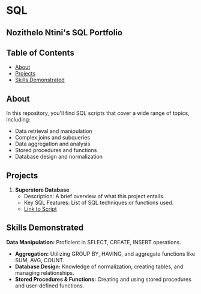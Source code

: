 # SQL
## Nozithelo Ntini's SQL Portfolio 

## Table of Contents

- [About](#about)
- [Projects](#projects)
- [Skills Demonstrated](#skills-demonstrated)

## About

In this repository, you'll find SQL scripts that cover a wide range of topics, including:
- Data retrieval and manipulation
- Complex joins and subqueries
- Data aggregation and analysis
- Stored procedures and functions
- Database design and normalization
  
## Projects

1. **Superstore Database**
   - Description: A brief overview of what this project entails.
   - Key SQL Features: List of SQL techniques or functions used.
   - [Link to Script](https://github.com/NozitheloNtini/SQL/blob/main/Superstore%20Database)
     
## Skills Demonstrated   

**Data Manipulation:** Proficient in SELECT, CREATE, INSERT operations.
- **Aggregation:** Utilizing GROUP BY, HAVING, and aggregate functions like SUM, AVG, COUNT.
- **Database Design:** Knowledge of normalization, creating tables, and managing relationships.
- **Stored Procedures & Functions:** Creating and using stored procedures and user-defined functions.




   

